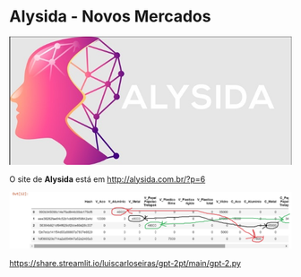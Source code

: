 # Alysida - Novos Mercados

![Alysyda](alysida.jpg)

O site de **Alysida** está em http://alysida.com.br/?p=6

![novosmercados2](novosmercados.jpg)


https://share.streamlit.io/luiscarloseiras/gpt-2pt/main/gpt-2.py
